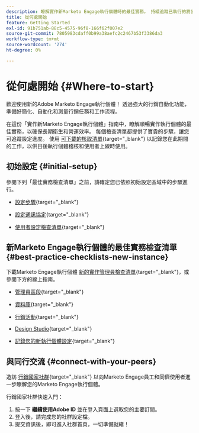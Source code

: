 ```yaml
---
description: 瞭解實作新Marketo Engage執行個體時的最佳實務。 持續追蹤已執行的將協助您充分利用Marketo Engage，並將執行個體設定為長期衛生和效率。 如果您是新的管理員，在新執行個體中進行導覽，請使用這些指南，保持專注和有條不紊。
title: 從何處開始
feature: Getting Started
exl-id: 91b751ab-88c5-4575-96f8-166f62f007e2
source-git-commit: 7805983cdaff0b99a38aefc2c2467b53f3386da3
workflow-type: tm+mt
source-wordcount: '274'
ht-degree: 0%

---
```


# 從何處開始 {#Where-to-start}

歡迎使用新的Adobe Marketo Engage執行個體！ 透過強大的行銷自動化功能，準備好簡化、自動化和測量行銷任務和工作流程。

在這份「實作新Marketo Engage執行個體」指南中，瞭解順暢實作執行個體的最佳實務，以確保長期衛生和營運效率。 每個檢查清單都提供了寶貴的步驟，讓您可追蹤設定進度。 使用 [可下載的核取清單](/help/marketo/getting-started/implementing-a-new-marketo-engage-instance/assets/adobe-marketo-engage-new-instance-admin-checklist.xlsx){target="_blank"} 以記錄您在此期間的工作，以供日後執行個體稽核和使用者上線時使用。

## 初始設定 {#initial-setup}

參閱下列「最佳實務檢查清單」之前，請確定您已依照初始設定區域中的步驟進行。

* [設定步驟](/help/marketo/getting-started/initial-setup/initial-setup-tasks.md){target="_blank"}

* [設定通訊協定](/help/marketo/getting-started/initial-setup/initial-setup-tasks.md){target="_blank"}

* [使用者設定檢查清單](/help/marketo/getting-started/initial-setup/user-setup.md){target="_blank"}

## 新Marketo Engage執行個體的最佳實務檢查清單 {#best-practice-checklists-new-instance}

下載Marketo Engage執行個體 [新的實作管理員檢查清單](/help/marketo/getting-started/implementing-a-new-marketo-engage-instance/assets/adobe-marketo-engage-new-instance-admin-checklist.xlsx){target="_blank"}，或參閱下方的線上指南。

* [管理員區段](/help/marketo/getting-started/implementing-a-new-marketo-engage-instance/admin-section-checklist.md){target="_blank"}

* [資料庫](/help/marketo/getting-started/implementing-a-new-marketo-engage-instance/database-checklist.md){target="_blank"}

* [行銷活動](/help/marketo/getting-started/implementing-a-new-marketo-engage-instance/marketing-activities-checklist.md){target="_blank"}

* [Design Studio](/help/marketo/getting-started/implementing-a-new-marketo-engage-instance/design-studio-checklist.md){target="_blank"}

* [記錄您的新執行個體設定](/help/marketo/getting-started/implementing-a-new-marketo-engage-instance/document-your-setup.md){target="_blank"}

## 與同行交流 {#connect-with-your-peers}

造訪 [行銷國家社群](https://nation.marketo.com/){target="_blank"} 以向Marketo Engage員工和同儕使用者進一步瞭解您的Marketo Engage執行個體。

行銷國家社群快速入門：

1. 按一下 **繼續使用Adobe ID** 並在登入頁面上選取您的主要訂閱。
1. 登入後，請完成您的社群設定檔。
1. 提交資訊後，即可進入社群首頁，一切準備就緒！
